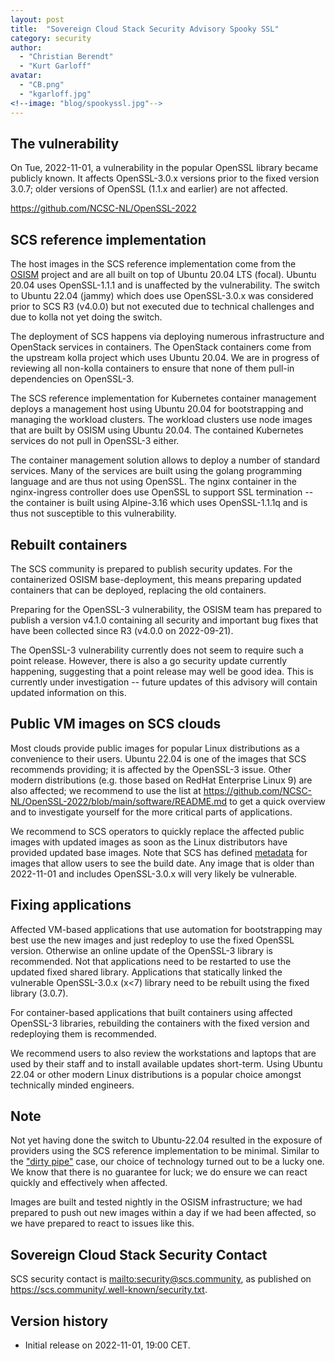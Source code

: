 ```yaml
---
layout: post
title:  "Sovereign Cloud Stack Security Advisory Spooky SSL"
category: security
author:
  - "Christian Berendt"
  - "Kurt Garloff"
avatar:
  - "CB.png"
  - "kgarloff.jpg"
<!--image: "blog/spookyssl.jpg"-->
---
```


## The vulnerability

On Tue, 2022-11-01, a vulnerability in the popular OpenSSL library
became publicly known. It affects OpenSSL-3.0.x versions prior
to the fixed version 3.0.7; older versions of OpenSSL (1.1.x
and earlier) are not affected.

<!--TODO: More details, CVE and links -->

https://github.com/NCSC-NL/OpenSSL-2022

## SCS reference implementation

The host images in the SCS reference implementation come from the
[OSISM](https://osism.tech) project and are all built on top of Ubuntu 20.04
LTS (focal). Ubuntu 20.04 uses OpenSSL-1.1.1 and is unaffected by the
vulnerability. The switch to Ubuntu 22.04 (jammy) which does use OpenSSL-3.0.x
was considered prior to SCS R3 (v4.0.0) but not executed due to technical
challenges and due to kolla not yet doing the switch.

The deployment of SCS happens via deploying numerous infrastructure
and OpenStack services in containers. The OpenStack containers come from
the upstream kolla project which uses Ubuntu 20.04. We are in progress
of reviewing all non-kolla containers to ensure that none of them pull-in
dependencies on OpenSSL-3.

<!--TODO: OSISM to check all containers ...-->
<!--TODO: Add link to SBOM -->

The SCS reference implementation for Kubernetes container management deploys a
management host using Ubuntu 20.04 for bootstrapping and managing the
workload clusters. The workload clusters use node images that are built
by OSISM using Ubuntu 20.04. The contained Kubernetes services do not
pull in OpenSSL-3 either.

The container management solution allows to deploy a number of standard
services. Many of the services are built using the golang programming
language and are thus not using OpenSSL. The nginx container in the
nginx-ingress controller does use OpenSSL to support SSL termination
-- the container is built using Alpine-3.16 which uses
OpenSSL-1.1.1q and is thus not susceptible to this vulnerability.

<!--TODO: Check all containers and provide list-->

## Rebuilt containers

The SCS community is prepared to publish security updates.
For the containerized OSISM base-deployment, this means preparing updated
containers that can be deployed, replacing the old containers.

Preparing for the OpenSSL-3 vulnerability, the OSISM team has prepared
to publish a version v4.1.0 containing all security and important bug fixes
that have been collected since R3 (v4.0.0 on 2022-09-21).

The OpenSSL-3 vulnerability currently does not seem to require such a
point release. However, there is also a go security update currently
happening, suggesting that a point release may well be good idea.
This is currently under investigation -- future updates of this
advisory will contain updated information on this.

## Public VM images on SCS clouds

Most clouds provide public images for popular Linux distributions
as a convenience to their users. Ubuntu 22.04 is one of the images that
SCS recommends providing; it is affected by the OpenSSL-3 issue.
Other modern distributions (e.g. those based on RedHat Enterprise
Linux 9) are also affected; we recommend to use the list at
<https://github.com/NCSC-NL/OpenSSL-2022/blob/main/software/README.md>
to get a quick overview and to investigate yourself for the more
critical parts of applications.

We recommend to SCS operators to quickly replace the affected public images
with updated images as soon as the Linux distributors have provided updated
base images. Note that SCS has defined
[metadata](https://github.com/SovereignCloudStack/Docs/blob/main/Design-Docs/Image-Properties-Spec.md)
for images that allow users to see the build date. Any image that is older than
2022-11-01 and includes OpenSSL-3.0.x will very likely be vulnerable.

## Fixing applications

Affected VM-based applications that use automation for bootstrapping
may best use the new images and just redeploy to use the fixed OpenSSL
version. Otherwise an online update of the OpenSSL-3 library is recommended.
Not that applications need to be restarted to use the updated fixed
shared library. Applications that statically linked the vulnerable
OpenSSL-3.0.x (x<7) library need to be rebuilt using the fixed library
(3.0.7).

For container-based applications that built containers using affected
OpenSSL-3 libraries, rebuilding the containers with the fixed version
and redeploying them is recommended.

We recommend users to also review the workstations and laptops that are
used by their staff and to install available updates short-term.
Using Ubuntu 22.04 or other modern Linux distributions is a popular
choice amongst technically minded engineers.

## Note

Not yet having done the switch to Ubuntu-22.04 resulted in the exposure
of providers using the SCS reference implementation to be minimal.
Similar to the ["dirty pipe"](https://scs.community/security/2022/03/07/advisory-dirty-pipe/)
case, our choice of technology turned out to be a lucky one.
We know that there is no guarantee for luck; we do ensure we can react
quickly and effectively when affected.

Images are built and tested nightly in the OSISM infrastructure; we had
prepared to push out new images within a day if we had been affected, so we
have prepared to react to issues like this.

## Sovereign Cloud Stack Security Contact

SCS security contact is <mailto:security@scs.community>, as published on
<https://scs.community/.well-known/security.txt>.

## Version history

* Initial release on 2022-11-01, 19:00 CET.
